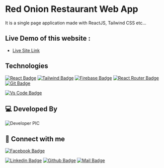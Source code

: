 # Red Onion Restaurant Web App

It is a single page application made with ReactJS, Tailwind CSS etc...

## Live Demo of this website :

- [Live Site Link](https://hot-spicy-restaurant-17d39.firebaseapp.com/)

## Technologies

[![React Badge](https://img.shields.io/badge/React-20232A?style=for-the-badge&logo=react&logoColor=61DAFB)]()
[![Tailwind Badge](https://img.shields.io/badge/Tailwind_CSS-38B2AC?style=for-the-badge&logo=tailwind-css&logoColor=white)]()
[![Firebase Badge](https://img.shields.io/badge/Firebase-FFCB2B?style=for-the-badge&logo=firebase&logoColor=white)]()
[![React Router Badge](https://img.shields.io/badge/React_Router-CA4245?style=for-the-badge&logo=react-router&logoColor=white)]()
[![Git Badge](https://img.shields.io/badge/git-f34f29?style=for-the-badge&logo=git&logoColor=white)]()
<!-- [![Yarn Badge](https://img.shields.io/badge/yarn-0078D6?style=for-the-badge&logo=yarn&logoColor=white)]() -->
<!-- [![Vercel Badge](https://img.shields.io/badge/vercel-000?style=for-the-badge&logo=vercel&logoColor=white)]() -->
[![Vs Code Badge](https://img.shields.io/badge/Visual_Studio_Code-0078D6?style=for-the-badge&logo=visualstudiocode&logoColor=white)]()

## 💻 Developed By

![Developer PIC](https://avatars.githubusercontent.com/u/71543024?v=4)

## 🚀 Connect with me

[![Facebook Badge](https://img.shields.io/badge/Facebook-1877F2?style=for-the-badge&logo=facebook&logoColor=white)](https://www.facebook.com/dipusultan.joy.1/)

[![Linkedin Badge](https://img.shields.io/badge/LinkedIn-0077B5?style=for-the-badge&logo=linkedin&logoColor=white)]()
[![Github Badge](https://img.shields.io/badge/GitHub-100000?style=for-the-badge&logo=github&logoColor=white)](https://github.com/Dipu9094)
[![Mail Badge](https://img.shields.io/badge/Gmail-D14836?style=for-the-badge&logo=gmail&logoColor=white)](mailto:dipusultan090@gmail.com)


